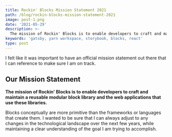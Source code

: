 ```yaml
---
title: Rockin' Blocks Mission Statement 2021
path: /blog/rockin-blocks-mission-statement-2021
image: post-1.png
date: '2021-05-29'
description: >-
  The mission of Rockin' Blocks is to enable developers to craft and maintain a reusable modular Javascript block library and the sites that use these libraries.
keywords: 'gatsby, yarn workspace, storybook, blocks, react'
type: post
---
```


I felt like it was important to have an official mission statement out there that I can reference to make sure I am on track.

## Our Mission Statement

**The mission of Rockin' Blocks is to enable developers to craft and maintain a reusable modular block library and the web applications that use these libraries.**

Blocks conceptually are more primitive than the frameworks or languages that create them. I wanted to be sure that I can always adjust to any changes in the technological landscape over the next few years, while maintaining a clear understanding of the goal I am trying to accomplish.